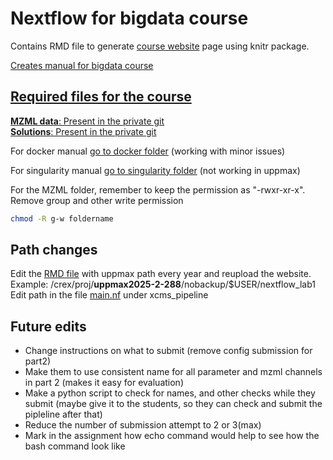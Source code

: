 # Nextflow for bigdata course


Contains RMD file to generate [course website](https://caramba-uu.github.io/nextflow_course/) page using knitr package.

[Creates manual for bigdata course](index.Rmd)


## [Required files for the course](materials)
[**MZML data**: Present in the private git](https://github.com/caramba-uu/nextflow_course_private/tree/main)  
[**Solutions**: Present in the private git](https://github.com/caramba-uu/nextflow_course_private/tree/main)  


For docker manual [go to docker folder](materials/docker) (working with minor issues)

For singularity manual [go to singularity folder](materials/singularity) (not working in uppmax)

For the MZML folder, remember to keep the permission as "-rwxr-xr-x". Remove group and other write permission
```bash
chmod -R g-w foldername
```

## Path changes
Edit the [RMD file](index.Rmd) with uppmax path every year and reupload the website. Example: /crex/proj/**uppmax2025-2-288**/nobackup/$USER/nextflow_lab1  
Edit path in the file [main.nf](materials/xcms_pipeline/main.nf) under xcms_pipeline  


## Future edits
* Change instructions on what to submit (remove config submission for part2)  
* Make them to use consistent name for all parameter and mzml channels in part 2 (makes it easy for evaluation)  
* Make a python script to check for names, and other checks while they submit (maybe give it to the students, so they can check and submit the pipleline after that)
* Reduce the number of submission attempt to 2 or 3(max)
* Mark in the assignment how echo command would help to see how the bash command look like
